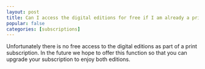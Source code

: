 ```yaml
---
layout: post
title: Can I access the digital editions for free if I am already a print subscriber?
popular: false
categories: [subscriptions]
---
```

Unfortunately there is no free access to the digital editions as part of a print subscription. In the future we hope to offer this function so that you can upgrade your subscription to enjoy both editions.
